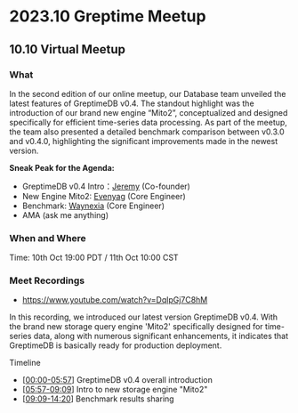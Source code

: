 # 2023.10 Greptime Meetup

## 10.10 Virtual Meetup

### What

In the second edition of our online meetup, our Database team unveiled the latest features of GreptimeDB v0.4. The standout highlight was the introduction of our brand new engine “Mito2”, conceptualized and designed specifically for efficient time-series data processing. As part of the meetup, the team also presented a detailed benchmark comparison between v0.3.0 and v0.4.0, highlighting the significant improvements made in the newest version.

**Sneak Peak for the Agenda:**

- GreptimeDB v0.4 Intro：[Jeremy](https://github.com/fengjiachun) (Co-founder)
- New Engine Mito2: [Evenyag](https://github.com/evenyag) (Core Engineer)
- Benchmark: [Waynexia](https://github.com/waynexia) (Core Engineer)
- AMA (ask me anything)

### When and Where

Time: 10th Oct 19:00 PDT / 11th Oct 10:00 CST

### Meet Recordings

* https://www.youtube.com/watch?v=DqlpGj7C8hM

In this recording, we introduced our latest version GreptimeDB v0.4. With the brand new storage query engine 'Mito2' specifically designed for time-series data, along with numerous significant enhancements, it indicates that GreptimeDB is basically ready for production deployment.

Timeline
* [[00:00-05:57](https://www.youtube.com/watch?v=DqlpGj7C8hM&t=0s)] GreptimeDB v0.4 overall introduction
* [[05:57-09:09](https://www.youtube.com/watch?v=DqlpGj7C8hM&t=357s)] Intro to new storage engine "Mito2"
* [[09:09-14:20](https://www.youtube.com/watch?v=DqlpGj7C8hM&t=549s)] Benchmark results sharing
